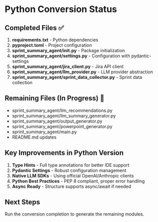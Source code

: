 # Python Conversion Status

## Completed Files ✅

1. **requirements.txt** - Python dependencies
2. **pyproject.toml** - Project configuration 
3. **sprint_summary_agent/__init__.py** - Package initialization
4. **sprint_summary_agent/settings.py** - Configuration with pydantic-settings
5. **sprint_summary_agent/jira_client.py** - Jira API client
6. **sprint_summary_agent/llm_provider.py** - LLM provider abstraction
7. **sprint_summary_agent/sprint_data_collector.py** - Sprint data collection

## Remaining Files (In Progress) 🚧

- sprint_summary_agent/llm_recommendations.py
- sprint_summary_agent/llm_summary_generator.py
- sprint_summary_agent/output_generator.py
- sprint_summary_agent/powerpoint_generator.py
- sprint_summary_agent/main.py
- README.md updates

## Key Improvements in Python Version

1. **Type Hints** - Full type annotations for better IDE support
2. **Pydantic Settings** - Robust configuration management
3. **Native LLM SDKs** - Using official OpenAI/Anthropic clients
4. **Python Best Practices** - PEP 8 compliant, proper error handling
5. **Async Ready** - Structure supports async/await if needed

## Next Steps

Run the conversion completion to generate the remaining modules.
